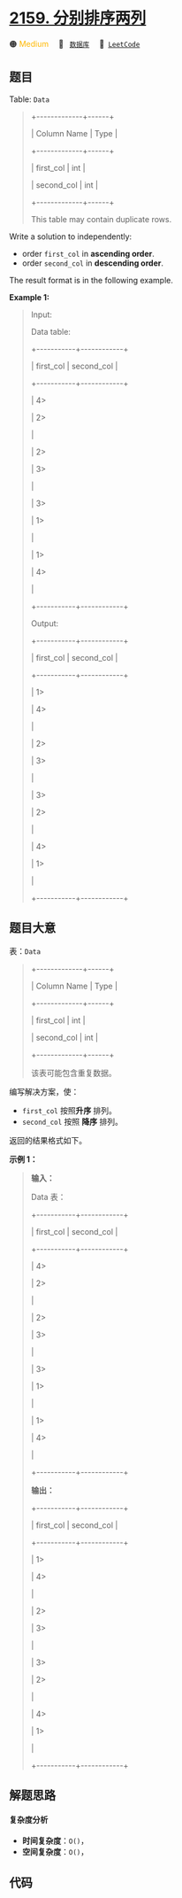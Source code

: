 # [2159. 分别排序两列](https://leetcode.com/problems/order-two-columns-independently)

🟠 <font color=#ffb800>Medium</font>&emsp; 🔖&ensp; [`数据库`](/tag/database.md)&emsp; 🔗&ensp;[`LeetCode`](https://leetcode.com/problems/order-two-columns-independently)

## 题目

Table: `Data`

> 
> 
> 
> 
> 
> +-------------+------+
> 
> | Column Name | Type |
> 
> +-------------+------+
> 
> | first_col   | int  |
> 
> | second_col  | int  |
> 
> +-------------+------+
> 
> This table may contain duplicate rows.
> 
> 



Write a solution to independently:

  * order `first_col` in **ascending order**.
  * order `second_col` in **descending order**.

The result format is in the following example.



**Example 1:**

> Input: 
> 
> Data table:
> 
> +-----------+------------+
> 
> | first_col | second_col |
> 
> +-----------+------------+
> 
> | 4> 
> > 
>  | 2> 
> > 
>   |
> 
> | 2> 
> > 
>  | 3> 
> > 
>   |
> 
> | 3> 
> > 
>  | 1> 
> > 
>   |
> 
> | 1> 
> > 
>  | 4> 
> > 
>   |
> 
> +-----------+------------+
> 
> Output: 
> 
> +-----------+------------+
> 
> | first_col | second_col |
> 
> +-----------+------------+
> 
> | 1> 
> > 
>  | 4> 
> > 
>   |
> 
> | 2> 
> > 
>  | 3> 
> > 
>   |
> 
> | 3> 
> > 
>  | 2> 
> > 
>   |
> 
> | 4> 
> > 
>  | 1> 
> > 
>   |
> 
> +-----------+------------+
> 
> 


## 题目大意

表：`Data`

> 
> 
> 
> 
> 
> +-------------+------+
> 
> | Column Name | Type |
> 
> +-------------+------+
> 
> | first_col   | int  |
> 
> | second_col  | int  |
> 
> +-------------+------+
> 
> 该表可能包含重复数据。
> 
> 



编写解决方案，使：

  * `first_col` 按照**升序** 排列。
  * `second_col` 按照 **降序** 排列。

返回的结果格式如下。



**示例 1：**

> 
> 
> 
> 
> 
> **输入：**
> 
> Data 表：
> 
> +-----------+------------+
> 
> | first_col | second_col |
> 
> +-----------+------------+
> 
> | 4> 
> > 
>  | 2> 
> > 
>   |
> 
> | 2> 
> > 
>  | 3> 
> > 
>   |
> 
> | 3> 
> > 
>  | 1> 
> > 
>   |
> 
> | 1> 
> > 
>  | 4> 
> > 
>   |
> 
> +-----------+------------+
> 
> **输出：**
> 
> +-----------+------------+
> 
> | first_col | second_col |
> 
> +-----------+------------+
> 
> | 1> 
> > 
>  | 4> 
> > 
>   |
> 
> | 2> 
> > 
>  | 3> 
> > 
>   |
> 
> | 3> 
> > 
>  | 2> 
> > 
>   |
> 
> | 4> 
> > 
>  | 1> 
> > 
>   |
> 
> +-----------+------------+
> 
> 


## 解题思路

#### 复杂度分析

- **时间复杂度**：`O()`，
- **空间复杂度**：`O()`，

## 代码

```javascript

```